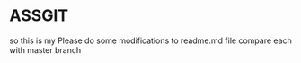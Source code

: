 # ASSGIT
so this is my 
Please do some modifications to readme.md file compare each with master branch
